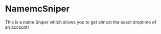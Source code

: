 # NamemcSniper
This is a name Sniper which allows you to get almost the exact droptime of an account!
